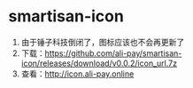 # smartisan-icon

1. 由于锤子科技倒闭了，图标应该也不会再更新了
2. 下载：<https://github.com/ali-pay/smartisan-icon/releases/download/v0.0.2/icon_url.7z>
3. 查看：<http://icon.ali-pay.online>

